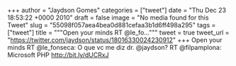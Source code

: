 
+++
author = "Jaydson Gomes"
categories = ["tweet"]
date = "Thu Dec 23 18:53:22 +0000 2010"
draft = false
image = "No media found for this Tweet"
slug = "55098f057aea4bea0d881cefaa3b1d6ff498a295"
tags = ["tweet"]
title = """Open your minds RT @le_fo..."""
tweet = true
tweet_url = "https://twitter.com/jaydson/status/18016330024230912"
+++
Open your minds RT @le_fonseca: O que vc me diz dr. @jaydson? RT @filpamplona: Microsoft PHP http://bit.ly/dUCRxJ
